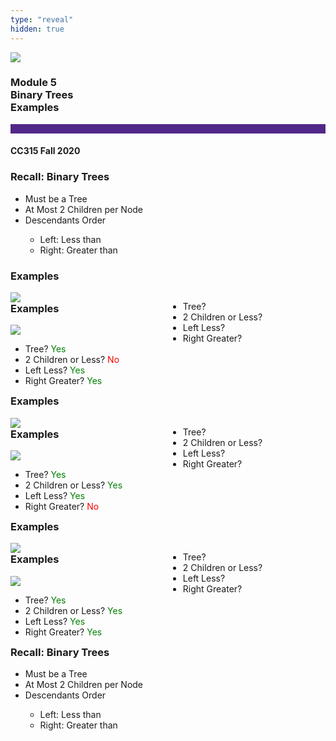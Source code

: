 ```yaml
---
type: "reveal"
hidden: true
---
```


<section>
<img class="stretch plain" src="/images/core-logo-on-white.png">
<h3> Module 5 <br> Binary Trees <br> Examples </h3>
<hr style="height:15px;color:512888;background-color:512888;">
<h4>CC315 Fall 2020</h4>
</section> 

<section>
<h3>Recall: Binary Trees</h3>
<ul>
<li>Must be a Tree</li>
<li>At Most 2 Children per Node</li>
<li>Descendants Order</li>
<ul>
<li>Left: Less than</li>
<li>Right: Greater than</li>
</ul>
</ul>
</section>

<section>
<h3>Examples</h3>
<div style="float:left;width:50%">
<img class="stretch plain" src="/images/315_4.2_binNot1.svg">
</div>
<div style="float:right;width:50%">
<ul>
<li>Tree?</li>
<li>2 Children or Less?</li>
<li>Left Less?</li>
<li>Right Greater?</li>
</ul>
</div>
</section>

<section>
<h3>Examples</h3>
<div style="float:left;width:50%">
<img class="stretch plain" src="/images/315_4.2_binNot1.svg">
</div>
<div style="float:right;width:50%">
<ul>
<li>Tree? <text style="color:green"> Yes </text></li>
<li>2 Children or Less? <text style="color:red"> No </text></li>
<li>Left Less? <text style="color:green"> Yes </text></li>
<li>Right Greater? <text style="color:green"> Yes </text></li>
</ul>
</div>
</section>


<section>
<h3>Examples</h3>
<div style="float:left;width:50%">
<img class="stretch plain" src="/images/315_4.2_binNot2.svg">
</div>
<div style="float:right;width:50%">
<ul>
<li>Tree?</li>
<li>2 Children or Less?</li>
<li>Left Less?</li>
<li>Right Greater?</li>
</ul>
</div>
</section>

<section>
<h3>Examples</h3>
<div style="float:left;width:50%">
<img class="stretch plain" src="/images/315_4.2_binNot2.svg">
</div>
<div style="float:right;width:50%">
<ul>
<li>Tree? <text style="color:green"> Yes </text></li>
<li>2 Children or Less? <text style="color:green"> Yes </text></li>
<li>Left Less? <text style="color:green"> Yes </text></li>
<li>Right Greater? <text style="color:red"> No </text></li>
</ul>
</div>
</section>


<section>
<h3>Examples</h3>
<div style="float:left;width:50%">
<img class="stretch plain" src="/images/315_4.2_binYes1.svg">
</div>
<div style="float:right;width:50%">
<ul>
<li>Tree?</li>
<li>2 Children or Less?</li>
<li>Left Less?</li>
<li>Right Greater?</li>
</ul>
</div>
</section>

<section>
<h3>Examples</h3>
<div style="float:left;width:50%">
<img class="stretch plain" src="/images/315_4.2_binYes1.svg">
</div>
<div style="float:right;width:50%">
<ul>
<li>Tree? <text style="color:green"> Yes </text></li>
<li>2 Children or Less? <text style="color:green"> Yes </text></li>
<li>Left Less? <text style="color:green"> Yes </text></li>
<li>Right Greater? <text style="color:green"> Yes </text></li>
</ul>
</div>
</section>

<section>
<h3>Recall: Binary Trees</h3>
<ul>
<li>Must be a Tree</li>
<li>At Most 2 Children per Node</li>
<li>Descendants Order</li>
<ul>
<li>Left: Less than</li>
<li>Right: Greater than</li>
</ul>
</ul>
</section>